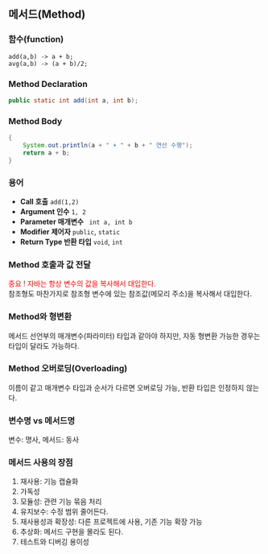 ##  메서드(Method)

### 함수(function)   
``add(a,b) -> a + b;``   
``avg(a,b) -> (a + b)/2;``

### Method Declaration
```java
public static int add(int a, int b);
```

### Method Body
```java
{
    System.out.println(a + " + " + b + " 연산 수행");
    return a + b;
}
```

### 용어
- **Call 호출** ``add(1,2)``
- **Argument 인수** ``1, 2``
- **Parameter 매개변수** `` int a, int b``
- **Modifier 제어자** ``public``, ``static``
- **Return Type 반환 타입** ``void``, ``int``

### Method 호출과 값 전달

<span style="color:red;">중요 ! 자바는 항상 변수의 값을 복사해서 대입한다.</span>   
참조형도 마찬가지로 참조형 변수에 있는 참조값(메모리 주소)을 복사해서 대입한다.

### Method와 형변환
메서드 선언부의 매개변수(파라미터) 타입과 같아야 하지만, 자동 형변환 가능한 경우는 타입이 달라도 가능하다.

### Method 오버로딩(Overloading)
이름이 같고 매개변수 타입과 순서가 다르면 오버로딩 가능, 반환 타입은 인정하지 않는다.

### 변수명 vs 메서드명
변수: 명사, 메서드: 동사

### 메서드 사용의 장점
1. 재사용: 기능 캡슐화
2. 가독성
3. 모듈성: 관련 기능 묶음 처리
4. 유지보수: 수정 범위 줄어든다.
5. 재사용성과 확장성: 다른 프로젝트에 사용, 기존 기능 확장 가능
6. 추상화: 메서드 구현을 몰라도 된다.
7. 테스트와 디버깅 용이성